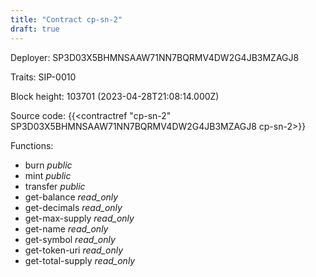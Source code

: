 ```yaml
---
title: "Contract cp-sn-2"
draft: true
---
```

Deployer: SP3D03X5BHMNSAAW71NN7BQRMV4DW2G4JB3MZAGJ8

Traits:
 SIP-0010



Block height: 103701 (2023-04-28T21:08:14.000Z)

Source code: {{<contractref "cp-sn-2" SP3D03X5BHMNSAAW71NN7BQRMV4DW2G4JB3MZAGJ8 cp-sn-2>}}

Functions:

* burn _public_
* mint _public_
* transfer _public_
* get-balance _read_only_
* get-decimals _read_only_
* get-max-supply _read_only_
* get-name _read_only_
* get-symbol _read_only_
* get-token-uri _read_only_
* get-total-supply _read_only_
